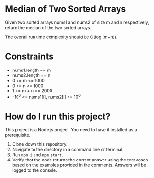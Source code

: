 ﻿# Median of Two Sorted Arrays
Given two sorted arrays nums1 and nums2 of size m and n respectively, return the median of the two sorted arrays.

The overall run time complexity should be O(log (m+n)).

# Constraints
* nums1.length == m
* nums2.length == n
* 0 <= m <= 1000
* 0 <= n <= 1000
* 1 <= m + n <= 2000
* -10<sup>6</sup> <= nums1[i], nums2[i] <= 10<sup>6</sup>

# How do I run this project?
This project is a Node.js project. You need to have it installed as a prerequisite.

1. Clone down this repository.
2. Navigate to the directory in a command line or terminal.
3. Run `npm i` and `npm start`.
4. Verify that the code returns the correct answer using the test cases based on the examples provided in the comments. Answers will be logged to the console.
